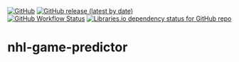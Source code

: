 [![GitHub](https://img.shields.io/github/license/cole-titze/nhl-game-predictor?color=bright%20green&label=License)](https://github.com/cole-titze/nhl-game-predictor/blob/main/LICENSE)
[![GitHub release (latest by date)](https://img.shields.io/github/v/release/cole-titze/nhl-game-predictor?label=Release)](https://github.com/cole-titze/nhl-game-predictor/releases)
\
[![GitHub Workflow Status](https://img.shields.io/github/actions/workflow/status/cole-titze/nhl-game-predictor/docker-publish.yml?label=Docker%20Publish)](https://github.com/cole-titze/nhl-game-predictor/actions)
[![Libraries.io dependency status for GitHub repo](https://img.shields.io/librariesio/github/cole-titze/nhl-game-predictor?label=Dependencies)](https://libraries.io/github/cole-titze/nhl-game-predictor)
# nhl-game-predictor
